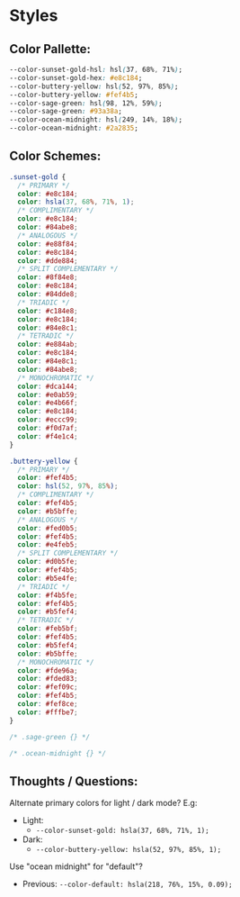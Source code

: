 # Styles

## Color Pallette:

```css
--color-sunset-gold-hsl: hsl(37, 68%, 71%);
--color-sunset-gold-hex: #e8c184;
--color-buttery-yellow: hsl(52, 97%, 85%);
--color-buttery-yellow: #fef4b5;
--color-sage-green: hsl(98, 12%, 59%);
--color-sage-green: #93a38a;
--color-ocean-midnight: hsl(249, 14%, 18%);
--color-ocean-midnight: #2a2835;
```

## Color Schemes:

```css
.sunset-gold {
  /* PRIMARY */
  color: #e8c184;
  color: hsla(37, 68%, 71%, 1);
  /* COMPLIMENTARY */
  color: #e8c184;
  color: #84abe8;
  /* ANALOGOUS */
  color: #e88f84;
  color: #e8c184;
  color: #dde884;
  /* SPLIT COMPLEMENTARY */
  color: #8f84e8;
  color: #e8c184;
  color: #84dde8;
  /* TRIADIC */
  color: #c184e8;
  color: #e8c184;
  color: #84e8c1;
  /* TETRADIC */
  color: #e884ab;
  color: #e8c184;
  color: #84e8c1;
  color: #84abe8;
  /* MONOCHROMATIC */
  color: #dca144;
  color: #e0ab59;
  color: #e4b66f;
  color: #e8c184;
  color: #eccc99;
  color: #f0d7af;
  color: #f4e1c4;
}

.buttery-yellow {
  /* PRIMARY */
  color: #fef4b5;
  color: hsl(52, 97%, 85%);
  /* COMPLIMENTARY */
  color: #fef4b5;
  color: #b5bffe;
  /* ANALOGOUS */
  color: #fed0b5;
  color: #fef4b5;
  color: #e4feb5;
  /* SPLIT COMPLEMENTARY */
  color: #d0b5fe;
  color: #fef4b5;
  color: #b5e4fe;
  /* TRIADIC */
  color: #f4b5fe;
  color: #fef4b5;
  color: #b5fef4;
  /* TETRADIC */
  color: #feb5bf;
  color: #fef4b5;
  color: #b5fef4;
  color: #b5bffe;
  /* MONOCHROMATIC */
  color: #fde96a;
  color: #fded83;
  color: #fef09c;
  color: #fef4b5;
  color: #fef8ce;
  color: #fffbe7;
}

/* .sage-green {} */

/* .ocean-midnight {} */
```

## Thoughts / Questions:

Alternate primary colors for light / dark mode? E.g:

- Light:
  - `--color-sunset-gold: hsla(37, 68%, 71%, 1);`
- Dark:
  - `--color-buttery-yellow: hsla(52, 97%, 85%, 1);`

Use "ocean midnight" for "default"?

- Previous: `--color-default: hsla(218, 76%, 15%, 0.09);`
